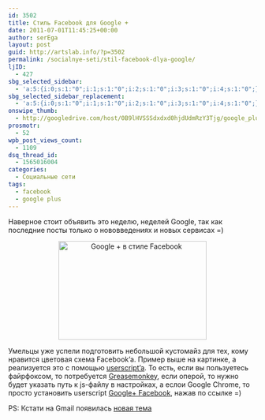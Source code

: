 ```yaml
---
id: 3502
title: Стиль Facebook для Google +
date: 2011-07-01T11:45:25+00:00
author: serEga
layout: post
guid: http://artslab.info/?p=3502
permalink: /socialnye-seti/stil-facebook-dlya-google/
ljID:
  - 427
sbg_selected_sidebar:
  - 'a:5:{i:0;s:1:"0";i:1;s:1:"0";i:2;s:1:"0";i:3;s:1:"0";i:4;s:1:"0";}'
sbg_selected_sidebar_replacement:
  - 'a:5:{i:0;s:1:"0";i:1;s:1:"0";i:2;s:1:"0";i:3;s:1:"0";i:4;s:1:"0";}'
onswipe_thumb:
  - http://googledrive.com/host/0B9lHVSSSdxdxd0hjdUdmRzY3Tjg/google_plus_facebook_style.jpg
prosmotr:
  - 52
wpb_post_views_count:
  - 1109
dsq_thread_id:
  - 1565016004
categories:
  - Социальные сети
tags:
  - facebook
  - google plus
---
```

Наверное стоит объявить это неделю, неделей Google, так как последние посты только о нововведениях и новых сервисах =)

<center>
  <a href="http://googledrive.com/host/0B9lHVSSSdxdxd0hjdUdmRzY3Tjg/google_plus_facebook_style1.jpg"><img src="http://googledrive.com/host/0B9lHVSSSdxdxd0hjdUdmRzY3Tjg/google_plus_facebook_style1-300x200.jpg" alt="Google + в стиле Facebook" title="google_plus_facebook_style" width="300" height="200" class="alignnone size-medium wp-image-3506" srcset="http://googledrive.com/host/0B9lHVSSSdxdxd0hjdUdmRzY3Tjg/google_plus_facebook_style1-300x200.jpg 300w, http://googledrive.com/host/0B9lHVSSSdxdxd0hjdUdmRzY3Tjg/google_plus_facebook_style1.jpg 799w" sizes="(max-width: 300px) 100vw, 300px" /></a>
</center>

Умельцы уже успели подготовить небольшой кустомайз для тех, кому нравится цветовая схема Facebook&#8217;a. Пример выше на картинке, а реализуется это с помощью [userscript&#8217;a](http://userstyles.org/styles/50051/google-facebook). То есть, если вы пользуетесь файрфоксом, то потребуется [Greasemonkey](http://artslab.info/tag/greasemonkey/), если оперой, то нужно будет указать путь к js-файлу в настройках, а еслои Google Chrome, то просто установить userscript [Google+ Facebook](http://userstyles.org/styles/50051/google-facebook), нажав по ссылке =)

PS: Кстати на Gmail появилась [новая тема](http://gmailblog.blogspot.com/2011/06/preview-of-gmails-new-look.html)